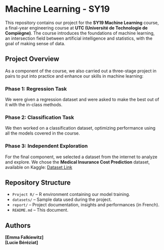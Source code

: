 # Machine Learning - SY19  

This repository contains our project for the **SY19 Machine Learning** course, a final-year engineering course at **UTC (Université de Technologie de Compiègne)**. The course introduces the foundations of machine learning, an intersection field between artificial intelligence and statistics, with the goal of making sense of data.  

## Project Overview

As a component of the course, we also carried out a three-stage project in pairs to put into practice and enhance our skills in machine learning:

### **Phase 1: Regression Task**
We were given a regression dataset and were asked to make the best out of it with the in-class methods.

### **Phase 2: Classification Task**
We then worked on a classification dataset, optimizing performance using all the models covered in the course.

### **Phase 3: Independent Exploration**
For the final component, we selected a dataset from the internet to analyze and explore. We chose the **Medical Insurance Cost Prediction** dataset, available on Kaggle:
[Dataset Link](https://www.kaggle.com/datasets/rahulvyasm/medical-insurance-cost-prediction)

## Repository Structure

- `Project R/` – R environment containing our model training.
- `datasets/` – Sample data used during the project.  
- `report/` – Project documentation, insights and performances (in French).
- `README.md` – This document.  

## Authors  

**[Emma Falkiewitz]**  
**[Lucie Béréziat]**

